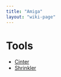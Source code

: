 ```yaml
---
title: "Amiga"
layout: "wiki-page"
---
```


# Tools

* [Cinter](https://bitbucket.org/askeksa/cinter)
* [Shrinkler](https://bitbucket.org/askeksa/shrinkler)
